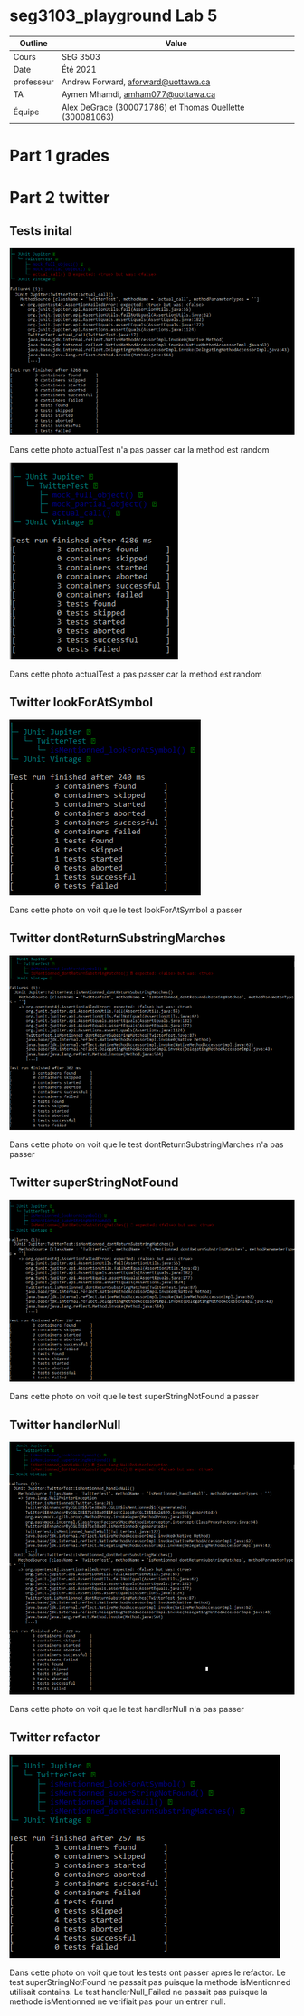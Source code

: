 # seg3103_playground Lab 5

| Outline | Value |
| --- | --- |
| Cours | SEG 3503 |
| Date | Été 2021 |
| professeur | Andrew Forward, aforward@uottawa.ca |
| TA | Aymen Mhamdi, amham077@uottawa.ca |
| Équipe | Alex DeGrace (300071786) et Thomas Ouellette (300081063) |


# Part 1 grades

# Part 2 twitter

## Tests inital

![Inital tests actual failed](screenshot/TwitterInitalTest_Failed.png)

Dans cette photo actualTest n'a pas passer car la method est random

![Inital tests actual pass](screenshot/TwitterInitalTest_Pass.png)

Dans cette photo actualTest a pas passer car la method est random

## Twitter lookForAtSymbol

![Inital tests actual pass](screenshot/TwitterLookForAtSymbol_Pass.png)

Dans cette photo on voit que le test lookForAtSymbol a passer

## Twitter dontReturnSubstringMarches

![Inital tests actual pass](screenshot/TwitterDontReturnSubstringMarches_Failed.png)

Dans cette photo on voit que le test dontReturnSubstringMarches n'a pas passer

## Twitter superStringNotFound

![Inital tests actual pass](screenshot/TwitterSuperStringNotFound_Pass.png)

Dans cette photo on voit que le test superStringNotFound a passer

## Twitter handlerNull

![Inital tests actual pass](screenshot/TwitterHandlerNull_Failed.png)

Dans cette photo on voit que le test handlerNull n'a pas passer

## Twitter refactor

![Inital tests actual pass](screenshot/Twitter_AllTestsPassAfterRefactor.png)

Dans cette photo on voit que tout les tests ont passer apres le refactor. Le test superStringNotFound ne passait pas puisque la methode isMentionned utilisait contains. Le test handlerNull_Failed ne passait pas puisque la methode isMentionned ne verifiait pas pour un entrer null. 